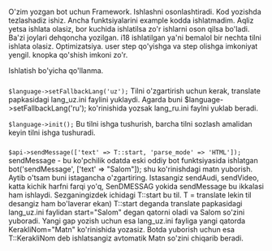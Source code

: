 O'zim yozgan bot uchun Framework. Ishlashni osonlashtiradi. Kod yozishda tezlashadiz ishiz. Ancha funktsiyalarini example kodda ishlatmadim. Aqliz yetsa ishlata olasiz, bor kuchida ishlatilsa zo'r ishlarni oson qilsa bo'ladi. Ba'zi joylari dehqoncha yozilgan.  i18 ishlatilgan ya'ni bemalol bir nechta tilni ishlata olasiz. Optimizatsiya. user step qo'yishga va step olishga imkoniyat yengil. knopka qo'shish imkoni zo'r.


Ishlatish bo'yicha qo'llanma.
#####
```$language->setFallbackLang('uz');```
Tilni o'zgartirish uchun kerak, translate papkasidagi lang_uz.ini faylini yuklaydi.
Agarda buni $language->setFallbackLang('ru'); ko'rinishida yozsak lang_ru.ini faylni yuklab beradi.

```$language->init();``` Bu tilni ishga tushurish, barcha tilni sozlash amalidan keyin tilni ishga tushuradi.
#####
```$api->sendMessage(['text' => T::start, 'parse_mode' => 'HTML']);```
sendMessage - bu ko'pchilik odatda eski oddiy bot funktsiyasida ishlatgan bot('sendMessage', ['text' => "Salom"]); shu ko'rinishdagi matn yuborish.
Aytib o'tsam buni istagancha o'zgartiring. Istasangiz sendAudi, sendVideo, katta kichik harfni farqi yo'q, SenDMESSAG yokida sendMessage bu ikkalasi ham ishlaydi.
Sezganingizdek ichidagi T::start bu til. T = translate lekin til desangiz ham bo'laverar ekan)
T::start deganda translate papkasidagi lang_uz.ini faylidan start="Salom" degan qatorni oladi va Salom so'zini yuboradi.
Yangi gap yozish uchun esa lang_uz.ini fayliga yangi qatorda KerakliNom="Matn" ko'rinishida yozasiz. Botda yuborish uchun esa T::KerakliNom deb ishlatsangiz avtomatik Matn so'zini chiqarib beradi.
